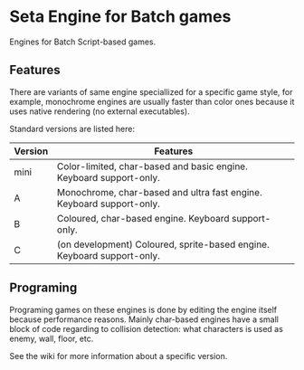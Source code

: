 # Seta Engine for Batch games
Engines for Batch Script-based games.


Features
----
There are variants of same engine speciallized for a specific game style, for example, monochrome engines are usually faster than color ones because it uses native rendering (no external executables).

Standard versions are listed here:

Version | Features
--------|-------------
mini | Color-limited, char-based and basic engine. Keyboard support-only.
A | Monochrome, char-based and ultra fast engine. Keyboard support-only.
B | Coloured, char-based engine. Keyboard support-only.
C | (on development) Coloured, sprite-based engine. Keyboard support-only.

Programing
----
Programing games on these engines is done by editing the engine itself because performance reasons.
Mainly char-based engines have a small block of code regarding to collision detection: what characters is used as enemy, wall, floor, etc.

See the wiki for more information about a specific version.
